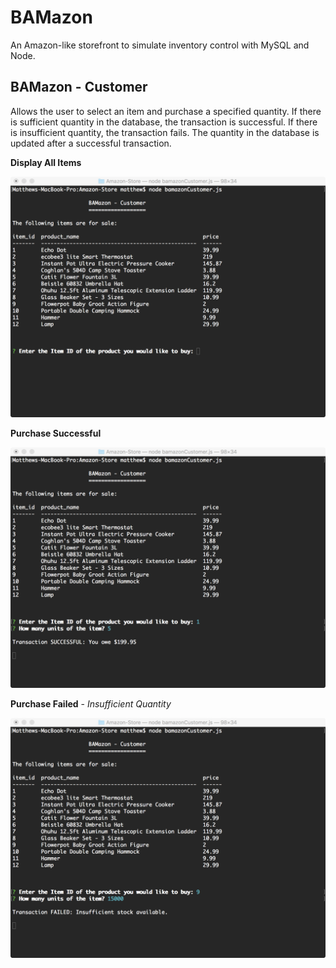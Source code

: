 # BAMazon
An Amazon-like storefront to simulate inventory control with MySQL and Node.

## BAMazon - Customer
Allows the user to select an item and purchase a specified quantity.  If there is sufficient quantity in the database, the transaction is successful.  If there is insufficient quantity, the transaction fails.  The quantity in the database is updated after a successful transaction.


**Display All Items**

![](images/bamazonCustomer_display-all.png)


**Purchase Successful**

![](images/bamazonCustomer_purchase-success.png)


**Purchase Failed** - *Insufficient Quantity*

![](images/bamazonCustomer_purchase-failed.png)

